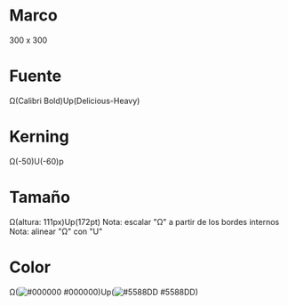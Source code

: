 # Marco
300 x 300
# Fuente
Ω(Calibri Bold)Up(Delicious-Heavy)
# Kerning
Ω(-50)U(-60)p
# Tamaño
Ω(altura: 111px)Up(172pt)
Nota: escalar "Ω" a partir de los bordes internos
Nota: alinear "Ω" con "U"
# Color
Ω(![#000000](https://placehold.it/15/000000/000000?text=+) #000000)Up(![#5588DD](https://placehold.it/15/5588DD/000000?text=+) #5588DD)
